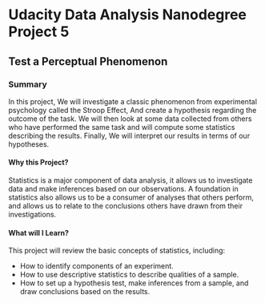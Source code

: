 # Udacity Data Analysis Nanodegree Project 5

## Test a Perceptual Phenomenon

### Summary
In this project, We will investigate a classic phenomenon from experimental psychology called the Stroop Effect, And create a hypothesis regarding the outcome of the task. We will then look at some data collected from others who have performed the same task and will compute some statistics describing the results. Finally, We will interpret our results in terms of our hypotheses.

#### Why this Project?
Statistics is a major component of data analysis, it allows us to investigate data and make inferences based on our observations. A foundation in statistics also allows us to be a consumer of analyses that others perform, and allows us to relate to the conclusions others have drawn from their investigations.

#### What will I Learn?
This project will review the basic concepts of statistics, including:

- How to identify components of an experiment.
- How to use descriptive statistics to describe qualities of a sample.
- How to set up a hypothesis test, make inferences from a sample, and draw conclusions based on the results.
